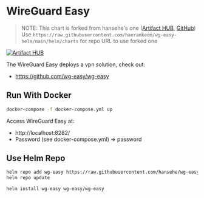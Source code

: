 # WireGuard Easy

> NOTE: This chart is forked from hansehe's one ([Artifact HUB](https://artifacthub.io/packages/search?repo=wg-easy), [GitHub](https://github.com/hansehe/wg-easy-helm))
> Use `https://raw.githubusercontent.com/haeramkeem/wg-easy-helm/main/helm/charts` for repo URL to use forked one

[![Artifact HUB](https://img.shields.io/endpoint?url=https://artifacthub.io/badge/repository/wg-easy)](https://artifacthub.io/packages/search?repo=wg-easy)

The WireGuard Easy deploys a vpn solution, check out:
- https://github.com/wg-easy/wg-easy

## Run With Docker
```bash
docker-compose -f docker-compose.yml up
```

Access WireGuard Easy at: 
- http://localhost:8282/
- Password (see docker-compose.yml) => password

## Use Helm Repo
```bash
helm repo add wg-easy https://raw.githubusercontent.com/hansehe/wg-easy-helm/master/helm/charts
helm repo update
```
```bash
helm install wg-easy wg-easy/wg-easy
```

